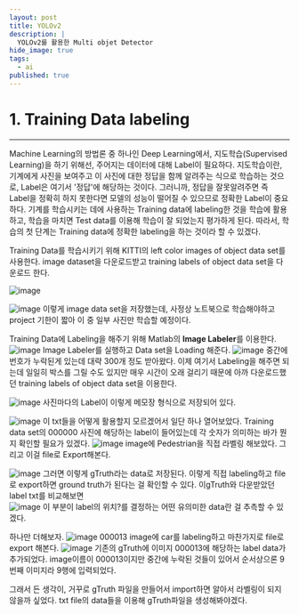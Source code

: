 ```yaml
---
layout: post
title: YOLOv2
description: |
  YOLOv2를 활용한 Multi objet Detector
hide_image: true
tags:
  - ai
published: true
---
```



# 1. Training Data labeling
* * *
Machine Learning의 방법론 중 하나인 Deep Learning에서, 지도학습(Supervised Learning)을 하기 위해선, 주어지는 데이터에 대해 Label이 
필요하다. 지도학습이란, 기계에게 사진을 보여주고 이 사진에 대한 정답을 함께 알려주는 식으로 학습하는 것으로,
Label은 여기서 '정답'에 해당하는 것이다. 그러니까, 정답을 잘못알려주면 즉 Label을 정확히 하지 못한다면 모델의 성능이 떨어질 수 
있으므로 정확한 Label이 중요하다. 기계를 학습시키는 데에 사용하는 Training data에 labeling한 것을 학습에 활용하고, 
학습을 마치면 Test data를 이용해 학습이 잘 되었는지 평가하게 된다. 따라서, 학습의 첫 단계는 Training data에 정확한 labeling을 
하는 것이라 할 수 있겠다.   
   
Training Data를 학습시키기 위해 KITTI의 left color images of object data set를 사용한다. image dataset을 다운로드받고
training labels of object data set을 다운로드 한다.

![image](https://user-images.githubusercontent.com/69246778/129994047-e0e7fda3-5777-4803-b022-f9808f6ae6ef.png)
   
![image](https://user-images.githubusercontent.com/69246778/129994099-0f54164e-7886-42ba-9696-d7462e5bb8df.png)
이렇게 image data set을 저장했는데, 사정상 노트북으로 학습해야하고 project 기한이 짧아 이 중 일부 사진만 학습할 예정이다.
   
Training Data에 Labeling을 해주기 위해 Matlab의 **Image Labeler**를 이용한다.
![image](https://user-images.githubusercontent.com/69246778/129994850-842a8e26-8856-44de-9d29-14fd8018d7e2.png)
Image Labeler를 실행하고 Data set을 Loading 해준다.
![image](https://user-images.githubusercontent.com/69246778/129996008-f59cd6d3-7c86-4d64-a93c-69767e1fbe6d.png)
중간에 번호가 누락된게 있는데 대략 300개 정도 받아왔다. 이제 여기서 Labeling을 해주면 되는데 일일히 박스를 그릴 수도 있지만
매우 시간이 오래 걸리기 때문에 아까 다운로드했던 training labels of object data set을 이용한다.
   
![image](https://user-images.githubusercontent.com/69246778/129996148-ec7dfdeb-3469-414a-afc9-c55692beacb0.png)
사진마다의 Label이 이렇게 메모장 형식으로 저장되어 있다. 
   
![image](https://user-images.githubusercontent.com/69246778/129997808-0de27663-baa3-4932-868d-65ce83451d7c.png)
이 txt들을 어떻게 활용할지 모르겠어서 일단 하나 열어보았다. Training data set의 000000 사진에 해당하는 label이 들어있는데 각 숫자가
의미하는 바가 뭔지 확인할 필요가 있겠다.
![image](https://user-images.githubusercontent.com/69246778/129997985-4c8ae3c7-c195-4214-9007-af427a049cf0.png)
image에 Pedestrian을 직접 라벨링 해보았다. 그리고 이걸 file로 Export해본다.
   
![image](https://user-images.githubusercontent.com/69246778/129998531-350bb31e-fd28-4a35-8d29-b056cfd1cd5b.png)
그러면 이렇게 gTruth라는 data로 저장된다. 이렇게 직접 labeling하고 file로 export하면 ground truth가 된다는 걸 확인할 수 있다.
이gTruth와 다운받았던 label txt를 비교해보면   
![image](https://user-images.githubusercontent.com/69246778/129998757-c490957a-5c53-410e-b1f8-832ee210b463.png)
이 부분이 label의 위치?를 결정하는 어떤 유의미한 data란 걸 추측할 수 있겠다.   
   
하나만 더해보자.
![image](https://user-images.githubusercontent.com/69246778/129998907-88e9301a-1116-40c2-9130-75b59e30c144.png)
000013 image에 car를 labeling하고 마찬가지로 file로 export 해본다.
![image](https://user-images.githubusercontent.com/69246778/129999083-07a57bfe-2d2f-44ca-9340-10f6d170c7b9.png)
기존의 gTruth에 이미지 000013에 해당하는 label data가 추가되었다. image이름이 000013이지만 중간에 누락된 것들이 있어서 
순서상으론 9번째 이미지라 9행에 입력되었다.

그래서 든 생각이, 거꾸로 gTruth 파일을 만들어서 import하면 알아서 라벨링이 되지 않을까 싶었다. 
txt file의 data들을 이용해 gTruth파일을 생성해봐야겠다.
